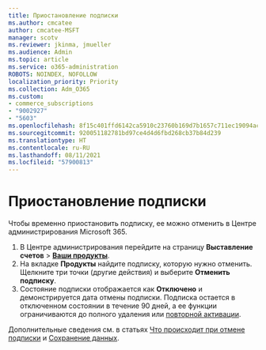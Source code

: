```yaml
---
title: Приостановление подписки
ms.author: cmcatee
author: cmcatee-MSFT
manager: scotv
ms.reviewer: jkinma, jmueller
ms.audience: Admin
ms.topic: article
ms.service: o365-administration
ROBOTS: NOINDEX, NOFOLLOW
localization_priority: Priority
ms.collection: Adm_O365
ms.custom:
- commerce_subscriptions
- "9002927"
- "5603"
ms.openlocfilehash: 8f15c401ffd6142ca5910c23760b169d7b1657c711ec19094ac7a2940e40a629
ms.sourcegitcommit: 920051182781bd97ce4d4d6fbd268cb37b84d239
ms.translationtype: HT
ms.contentlocale: ru-RU
ms.lasthandoff: 08/11/2021
ms.locfileid: "57900813"
---
```

# <a name="suspend-or-pause-a-subscription"></a>Приостановление подписки

Чтобы временно приостановить подписку, ее можно отменить в Центре администрирования Microsoft 365.

1. В Центре администрирования перейдите на страницу **Выставление счетов** > **[Ваши продукты](https://go.microsoft.com/fwlink/p/?linkid=842054)**.
2. На вкладке **Продукты** найдите подписку, которую нужно отменить. Щелкните три точки (другие действия) и выберите **Отменить подписку**.
3. Состояние подписки отображается как **Отключено** и демонстрируется дата отмены подписки. Подписка остается в отключенном состоянии в течение 90 дней, а ее функции ограничиваются до полного удаления или [повторной активации](https://docs.microsoft.com/microsoft-365/commerce/subscriptions/reactivate-your-subscription).

Дополнительные сведения см. в статьях [Что происходит при отмене подписки](https://docs.microsoft.com/microsoft-365/commerce/subscriptions/cancel-your-subscription#what-happens-when-you-cancel-a-subscription) и [Сохранение данных](https://docs.microsoft.com/microsoft-365/commerce/subscriptions/cancel-your-subscription#save-your-data).
